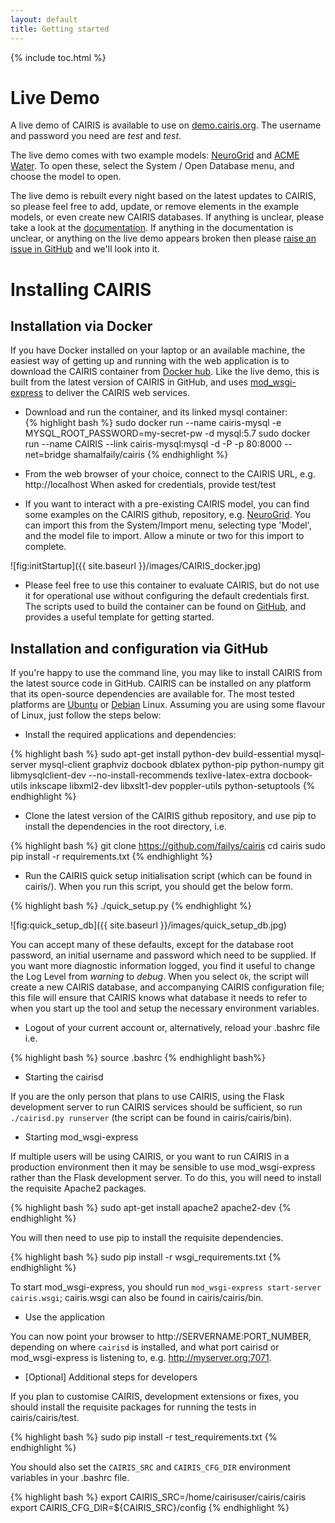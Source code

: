 ```yaml
---
layout: default
title: Getting started
---
```


{% include toc.html %}

# Live Demo

A live demo of CAIRIS is available to use on [demo.cairis.org](https://demo.cairis.org).  The username and password you need are *test* and *test*.  

The live demo comes with two example models: [NeuroGrid](https://cairis.org/NeuroGrid) and [ACME Water](https://cairis.org/ACME_Water).  To open these, select the System / Open Database menu, and choose the model to open.

The live demo is rebuilt every night based on the latest updates to CAIRIS, so please feel free to add, update, or remove elements in the example models, or even create new CAIRIS databases.  If anything is unclear, please take a look at the [documentation](https://cairis.readthedocs.io).  If anything in the documentation is unclear, or anything on the live demo appears broken then please [raise an issue in GitHub](https://github.com/failys/cairis/issues) and we'll look into it.


# Installing CAIRIS

## Installation via Docker

If you have Docker installed on your laptop or an available machine, the easiest way of getting up and running with the web application is to download the CAIRIS container from [Docker hub](https://hub.docker.com/r/shamalfaily/cairis/).  Like the live demo, this is built from the latest version of CAIRIS in GitHub, and uses [mod_wsgi-express](https://pypi.python.org/pypi/mod_wsgi) to deliver the CAIRIS web services.

* Download and run the container, and its linked mysql container:  
{% highlight bash %}
sudo docker run --name cairis-mysql -e MYSQL_ROOT_PASSWORD=my-secret-pw -d mysql:5.7
sudo docker run --name CAIRIS --link cairis-mysql:mysql -d -P -p 80:8000 --net=bridge shamalfaily/cairis
{% endhighlight %}


* From the web browser of your choice, connect to the CAIRIS URL, e.g. http://localhost
When asked for credentials, provide test/test

* If you want to interact with a pre-existing CAIRIS model, you can find some examples on the CAIRIS github, repository, e.g. [NeuroGrid](https://github.com/failys/cairis/blob/master/examples/exemplars/NeuroGrid/NeuroGrid.xml). You can import this from the System/Import menu, selecting type 'Model', and the model file to import. Allow a minute or two for this import to complete.

![fig:initStartup]({{ site.baseurl }}/images/CAIRIS_docker.jpg)

* Please feel free to use this container to evaluate CAIRIS, but do not use it for operational use without configuring the default credentials first.  The scripts used to build the container can be found on [GitHub](https://github.com/failys/cairis/tree/master/docker), and provides a useful template for getting started.


## Installation and configuration via GitHub

If you're happy to use the command line, you may like to install CAIRIS from the latest source code in GitHub.  CAIRIS can be installed on any platform that its open-source dependencies are available for.  The most tested platforms are [Ubuntu](http://www.ubuntu.com) or [Debian](https://www.debian.org) Linux.  Assuming you are using some flavour of Linux, just follow the steps below:

* Install the required applications and dependencies:

{% highlight bash %}
sudo apt-get install python-dev build-essential mysql-server mysql-client graphviz docbook dblatex python-pip python-numpy git libmysqlclient-dev --no-install-recommends texlive-latex-extra docbook-utils inkscape libxml2-dev libxslt1-dev poppler-utils python-setuptools
{% endhighlight %}

* Clone the latest version of the CAIRIS github repository, and use pip to install the dependencies in the root directory, i.e.

{% highlight bash %}
git clone https://github.com/failys/cairis
cd cairis
sudo pip install -r requirements.txt
{% endhighlight %}

* Run the CAIRIS quick setup initialisation script (which can be found in cairis/).  When you run this script, you should get the below form.

{% highlight bash %}
./quick_setup.py
{% endhighlight %}

![fig:quick_setup_db]({{ site.baseurl }}/images/quick_setup_db.jpg)

You can accept many of these defaults, except for the database root password, an initial username and password which need to be supplied.  If you want more diagnostic information logged, you find it useful to change the Log Level from *warning* to *debug*.  When you select `Ok`, the script will create a new CAIRIS database, and accompanying CAIRIS configuration file; this file will ensure that CAIRIS knows what database it needs to refer to when you start up the tool and setup the necessary environment variables.

* Logout of your current account or, alternatively, reload your .bashrc file i.e.

{% highlight bash %}
source .bashrc
{% endhighlight bash%}

* Starting the cairisd

If you are the only person that plans to use CAIRIS, using the Flask development server to run CAIRIS services should be sufficient, so run `./cairisd.py runserver` (the script can be found in cairis/cairis/bin).   

* Starting mod_wsgi-express

If multiple users will be using CAIRIS, or you want to run CAIRIS in a production environment then it may be sensible to use mod_wsgi-express rather than the Flask development server.  To do this, you will need to install the requisite Apache2 packages.

{% highlight bash %}
sudo apt-get install apache2 apache2-dev
{% endhighlight %}

You will then need to use pip to install the requisite dependencies.

{% highlight bash %}
sudo pip install -r wsgi_requirements.txt
{% endhighlight %}

To start mod_wsgi-express, you should run `mod_wsgi-express start-server cairis.wsgi`; cairis.wsgi can also be found in cairis/cairis/bin.

* Use the application

You can now point your browser to http://SERVERNAME:PORT_NUMBER, depending on where `cairisd` is installed, and what port cairisd or mod_wsgi-express is listening to, e.g. http://myserver.org:7071.

* [Optional] Additional steps for developers

If you plan to customise CAIRIS, development extensions or fixes, you should install the requisite packages for running the tests in cairis/cairis/test.

{% highlight bash %}
sudo pip install -r test_requirements.txt
{% endhighlight %}

You should also set the `CAIRIS_SRC` and `CAIRIS_CFG_DIR` environment variables in your .bashrc file.

{% highlight bash %}
export CAIRIS_SRC=/home/cairisuser/cairis/cairis
export CAIRIS_CFG_DIR=${CAIRIS_SRC}/config
{% endhighlight %}
